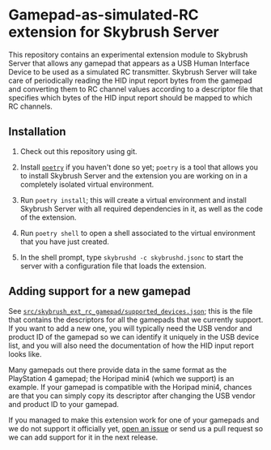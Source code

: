 Gamepad-as-simulated-RC extension for Skybrush Server
=====================================================

This repository contains an experimental extension module to Skybrush Server
that allows any gamepad that appears as a USB Human Interface Device to be
used as a simulated RC transmitter. Skybrush Server will take care of
periodically reading the HID input report bytes from the gamepad and converting
them to RC channel values according to a descriptor file that specifies which
bytes of the HID input report should be mapped to which RC channels.

Installation
------------

1. Check out this repository using git.

2. Install [`poetry`](https://python-poetry.org) if you haven't done so yet;
   `poetry` is a tool that allows you to install Skybrush Server and the
   extension you are working on in a completely isolated virtual environment.

3. Run `poetry install`; this will create a virtual environment and install
   Skybrush Server with all required dependencies in it, as well as the code
   of the extension.

4. Run `poetry shell` to open a shell associated to the virtual environment
   that you have just created.

5. In the shell prompt, type `skybrushd -c skybrushd.jsonc` to start the server
   with a configuration file that loads the extension.

Adding support for a new gamepad
--------------------------------

See [`src/skybrush_ext_rc_gamepad/supported_devices.json`][1]; this is the file
that contains the descriptors for all the gamepads that we currently support.
If you want to add a new one, you will typically need the USB vendor and
product ID of the gamepad so we can identify it uniquely in the USB device
list, and you will also need the documentation of how the HID input report
looks like.

Many gamepads out there provide data in the same format as the PlayStation 4
gamepad; the Horipad mini4 (which we support) is an example. If your gamepad
is compatible with the Horipad mini4, chances are that you can simply copy
its descriptor after changing the USB vendor and product ID to your gamepad.

If you managed to make this extension work for one of your gamepads and we
do not support it officially yet, [open an issue][2] or send us a pull request
so we can add support for it in the next release.

[1]: https://github.com/skybrush-io/skybrush-ext-rc-gamepad/blob/main/src/skybrush_ext_rc_gamepad/supported_devices.json
[2]: https://github.com/skybrush-io/skybrush-ext-rc-gamepad/issues/new


